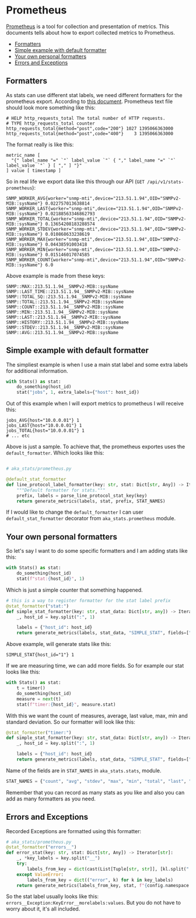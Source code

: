 # Prometheus

[Prometheus](https://prometheus.io/) is a tool for collection and presentation of metrics. This documents tells about
how to export collected metrics to Prometheus.

* [Formatters](#formatters)
* [Simple example with default formatter](#simple-example-with-default-formatter)
* [Your own personal formatters](#your-own-personal-formatters)
* [Errors and Exceptions](#errors-and-exceptions)

## Formatters

As stats can use different stat labels, we need different formatters for the prometheus export.
According to [this document](https://github.com/Showmax/prometheus-docs/blob/master/content/docs/instrumenting/exposition_formats.md). Prometheus text file should look more something like this:

```text
# HELP http_requests_total The total number of HTTP requests.
# TYPE http_requests_total counter
http_requests_total{method="post",code="200"} 1027 1395066363000
http_requests_total{method="post",code="400"}    3 1395066363000
```

The format really is like this:

```text
metric_name [
  "{" label_name "=" `"` label_value `"` { "," label_name "=" `"` label_value `"` } [ "," ] "}"
] value [ timestamp ]
```

So in real life we export data like this through our API (`GET /api/v1/stats-prometheus`):

```
SNMP_WORKER_AVG{worker="snmp-mti",device="213.51.1.94",OID="SNMPv2-MIB::sysName"} 0.022757013638814
SNMP_WORKER_LAST{worker="snmp-mti",device="213.51.1.94",OID="SNMPv2-MIB::sysName"} 0.02188563346862793
SNMP_WORKER_TOTAL{worker="snmp-mti",device="213.51.1.94",OID="SNMPv2-MIB::sysName"} 0.13654208183288574
SNMP_WORKER_STDEV{worker="snmp-mti",device="213.51.1.94",OID="SNMPv2-MIB::sysName"} 0.010868633238619
SNMP_WORKER_MAX{worker="snmp-mti",device="213.51.1.94",OID="SNMPv2-MIB::sysName"} 0.04438591003418
SNMP_WORKER_MIN{worker="snmp-mti",device="213.51.1.94",OID="SNMPv2-MIB::sysName"} 0.015146017074585
SNMP_WORKER_COUNT{worker="snmp-mti",device="213.51.1.94",OID="SNMPv2-MIB::sysName"} 6.0
```

Above example is made from these keys:

```
SNMP::MAX::213.51.1.94__SNMPv2-MIB::sysName
SNMP::LAST_TIME::213.51.1.94__SNMPv2-MIB::sysName
SNMP::TOTAL_SQ::213.51.1.94__SNMPv2-MIB::sysName
SNMP::TOTAL::213.51.1.94__SNMPv2-MIB::sysName
SNMP::COUNT::213.51.1.94__SNMPv2-MIB::sysName
SNMP::MIN::213.51.1.94__SNMPv2-MIB::sysName
SNMP::LAST::213.51.1.94__SNMPv2-MIB::sysName
SNMP::HISTORY::213.51.1.94__SNMPv2-MIB::sysName
SNMP::STDEV::213.51.1.94__SNMPv2-MIB::sysName
SNMP::AVG::213.51.1.94__SNMPv2-MIB::sysName
```

## Simple example with default formatter

The simpliest example is when I use a main stat label and some extra labels for additional information.

```python
with Stats() as stat:
    do_something(host_id)
    stat("jobs", 1, extra_labels={"host": host_id})
```

Out of this example when I will export metrics to prometheus I will receive this:

```
jobs_AVG{host="10.0.0.01"} 1
jobs_LAST{host="10.0.0.01"} 1
jobs_TOTAL{host="10.0.0.01"} 1
# ... etc
```

Above is just a sample. To achieve that, the prometheus exportes uses the `default_formatter`.
Which looks like this:

```python

# aka_stats/prometheus.py

@default_stat_formatter
def line_protocol_label_formatter(key: str, stat: Dict[str, Any]) -> Iterator[str]:
    """Default formatter for stats."""
    prefix, labels = parse_line_protocol_stat_key(key)
    return generate_metrics(labels, stat, prefix, STAT_NAMES)
```

If I would like to change the `default_formatter` I can user `default_stat_formatter` decorator from
`aka_stats.prometheus` module.


## Your own personal formatters

So let's say I want to do some specific formatters and I am adding stats like this:

```python
with Stats() as stat:
    do_something(host_id)
    stat(f"stat:{host_id}", 1)
```

Which is just a simple counter that something happened.

```python
# this is a way to register formatter for the stat label prefix
@stat_formatter("stat:")
def simple_stat_formatter(key: str, stat_data: Dict[str, any]) -> Iterator[str]:
    _, host_id = key.split(":", 1)

    labels = {"host_id": host_id}
    return generate_metrics(labels, stat_data, "SIMPLE_STAT", fields=["count"])
```

Above example, will generate stats like this:

```
SIMPLE_STAT{host_id="1"} 1
```

If we are measuring time, we can add more fields. So for example our stat looks like this:

```python
with Stats() as stat:
    t = timer()
    do_something(host_id)
    measure = next(t)
    stat(f"timer:{host_id}", measure.stat)
```

With this we want the count of measures, average, last value, max, min and standard deviation.
So our formatter will look like this:

```python
@stat_formatter("timer:")
def simple_stat_formatter(key: str, stat_data: Dict[str, any]) -> Iterator[str]:
    _, host_id = key.split(":", 1)

    labels = {"host_id": host_id}
    return generate_metrics(labels, stat_data, "SIMPLE_STAT", fields=["count", "last", "min", "max", "stdev", "avg"])
```

Name of the fields are in `STAT_NAMES` in `aka_stats.stats`, module.

```python
STAT_NAMES = {"count", "avg", "stdev", "max", "min", "total", "last", "last_time"}
```

Remember that you can record as many stats as you like and also you can add as many formatters as you need.

## Errors and Exceptions

Recorded Exceptions are formatted using this formatter:

```python
# aka_stats/prometheus.py
@stat_formatter("errors__")
def error_stat(key: str, stat: Dict[str, Any]) -> Iterator[str]:
    _, *key_labels = key.split("__")
    try:
        labels_from_key = dict(cast(List[Tuple[str, str]], [kl.split(":", 1) for kl in key_labels]))
    except ValueError:
        labels_from_key = dict(("error", k) for k in key_labels)
    return generate_metrics(labels_from_key, stat, f"{config.namespace.upper()}_ERROR", ["count"])
```

So the stat label usually looks like this: `errors__Exception:KeyError__morelabels:values`.
But you do not have to worry about it, it's all included.

